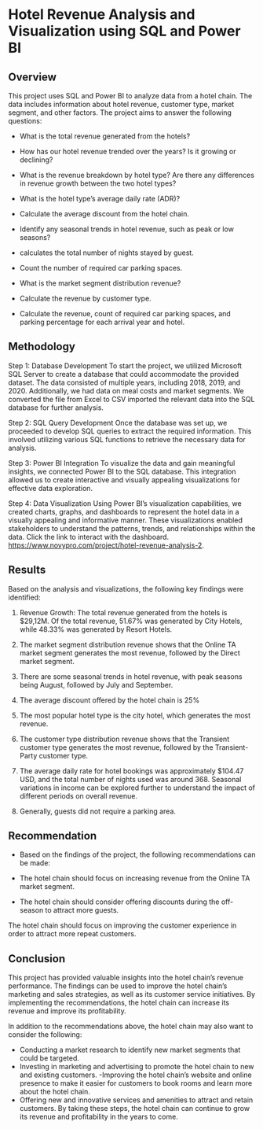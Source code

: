 # Hotel Revenue Analysis and Visualization using SQL and Power BI

## Overview
This project uses SQL and Power BI to analyze data from a hotel chain. The data includes information about hotel revenue, customer type, market segment, and other factors. The project aims to answer the following questions:

- What is the total revenue generated from the hotels?

- How has our hotel revenue trended over the years? Is it growing or declining?

- What is the revenue breakdown by hotel type? Are there any differences in revenue growth between the two hotel types?

- What is the hotel type’s average daily rate (ADR)?

- Calculate the average discount from the hotel chain.

- Identify any seasonal trends in hotel revenue, such as peak or low seasons?

- calculates the total number of nights stayed by guest.

- Count the number of required car parking spaces.

- What is the market segment distribution revenue?

- Calculate the revenue by customer type.

- Calculate the revenue, count of required car parking spaces, and parking percentage for each arrival year and hotel.

## Methodology
Step 1: Database Development
To start the project, we utilized Microsoft SQL Server to create a database that could accommodate the provided dataset. The data consisted of multiple years, including 2018, 2019, and 2020. Additionally, we had data on meal costs and market segments. We converted the file from Excel to CSV imported the relevant data into the SQL database for further analysis.

Step 2: SQL Query Development
Once the database was set up, we proceeded to develop SQL queries to extract the required information. This involved utilizing various SQL functions to retrieve the necessary data for analysis.

Step 3: Power BI Integration
To visualize the data and gain meaningful insights, we connected Power BI to the SQL database. This integration allowed us to create interactive and visually appealing visualizations for effective data exploration.

Step 4: Data Visualization
Using Power BI’s visualization capabilities, we created charts, graphs, and dashboards to represent the hotel data in a visually appealing and informative manner. These visualizations enabled stakeholders to understand the patterns, trends, and relationships within the data. Click the link to interact with the dashboard. https://www.novypro.com/project/hotel-revenue-analysis-2.

## Results
Based on the analysis and visualizations, the following key findings were identified:

1. Revenue Growth: The total revenue generated from the hotels is $29,12M. Of the total revenue, 51.67% was generated by City Hotels, while 48.33% was generated by Resort Hotels.

2. The market segment distribution revenue shows that the Online TA market segment generates the most revenue, followed by the Direct market segment.

3. There are some seasonal trends in hotel revenue, with peak seasons being August, followed by July and September.

4. The average discount offered by the hotel chain is 25%

5. The most popular hotel type is the city hotel, which generates the most revenue.

6. The customer type distribution revenue shows that the Transient customer type generates the most revenue, followed by the Transient-Party customer type.

7. The average daily rate for hotel bookings was approximately $104.47 USD, and the total number of nights used was around 368. Seasonal variations in income can be explored further to understand the impact of different periods on overall revenue.

8. Generally, guests did not require a parking area.

## Recommendation
- Based on the findings of the project, the following recommendations can be made:

- The hotel chain should focus on increasing revenue from the Online TA market segment.

- The hotel chain should consider offering discounts during the off-season to attract more guests.

The hotel chain should focus on improving the customer experience in order to attract more repeat customers.

## Conclusion
This project has provided valuable insights into the hotel chain’s revenue performance. The findings can be used to improve the hotel chain’s marketing and sales strategies, as well as its customer service initiatives. By implementing the recommendations, the hotel chain can increase its revenue and improve its profitability.

In addition to the recommendations above, the hotel chain may also want to consider the following:

- Conducting a market research to identify new market segments that could be targeted.
- Investing in marketing and advertising to promote the hotel chain to new and existing customers.
-Improving the hotel chain’s website and online presence to make it easier for customers to book rooms and learn more about the hotel chain.
- Offering new and innovative services and amenities to attract and retain customers.
By taking these steps, the hotel chain can continue to grow its revenue and profitability in the years to come.



